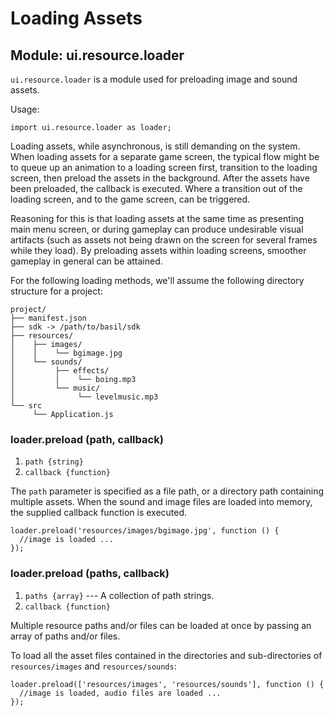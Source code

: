 # Loading Assets

## Module: ui.resource.loader

`ui.resource.loader` is a module used for preloading image and
sound assets.

Usage:

~~~
import ui.resource.loader as loader;
~~~

Loading assets, while asynchronous, is still demanding on the
system. When loading assets for a separate game screen, the
typical flow might be to queue up an animation to a loading
screen first, transition to the loading screen, then preload
the assets in the background. After the assets have been
preloaded, the callback is executed. Where a transition out of the loading screen, and to the game screen, can be triggered. 

Reasoning for this is that loading assets at the same time as presenting main menu screen, or during gameplay can produce undesirable visual artifacts (such as assets not being drawn on the screen for several frames while they load). By preloading assets within loading screens, smoother gameplay in general can be attained.

For the following loading methods, we'll assume the
following directory structure for a project:

~~~
project/
├── manifest.json
├── sdk -> /path/to/basil/sdk
├── resources/
│	 ├── images/
│	 │	  └── bgimage.jpg
│	 └── sounds/
│	 	  ├── effects/
│		  │    └── boing.mp3
│		  └── music/
│		       └── levelmusic.mp3
└── src
	 └── Application.js
~~~

### loader.preload (path, callback)
1. `path {string}`
2. `callback {function}`

The `path` parameter is specified as a file path, or a
directory path containing multiple assets. When the sound
and image files are loaded into memory, the supplied
callback function is executed.

~~~
loader.preload('resources/images/bgimage.jpg', function () {
  //image is loaded ...
});
~~~

### loader.preload (paths, callback)
1. `paths {array}` --- A collection of path strings.
2. `callback {function}`

Multiple resource paths and/or files can be loaded at once by passing an array
of paths and/or files.

To load all the asset files contained in the directories and
sub-directories of `resources/images` and `resources/sounds`:

~~~
loader.preload(['resources/images', 'resources/sounds'], function () {
  //image is loaded, audio files are loaded ...
});
~~~
